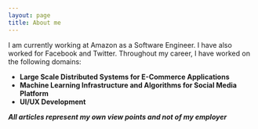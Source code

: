 ```yaml
---
layout: page
title: About me
---
```


I am currently working at Amazon as a Software Engineer. I have also worked for Facebook and Twitter. Throughout my career, I have worked on the following domains:

- **Large Scale Distributed Systems for E-Commerce Applications**
- **Machine Learning Infrastructure and Algorithms for Social Media Platform**
- **UI/UX Development**


***All articles represent my own view points and not of my employer***



